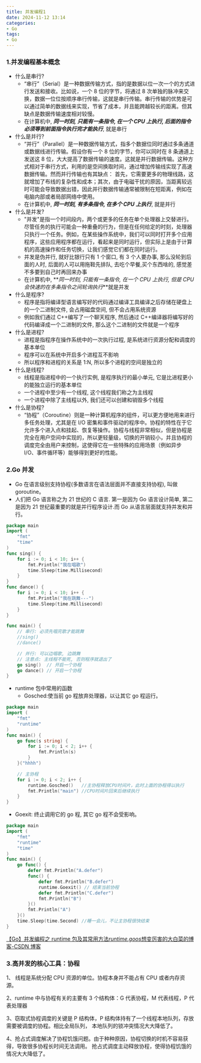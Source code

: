```yaml
---
title: 并发编程1
date: 2024-11-12 13:14  
categories:
- Go
tags:
- Go
---
```


### 1.并发编程基本概念

- 什么是串行?
  - “串行”（Serial）是一种数据传输方式，指的是数据以位一次一个的方式进行发送和接收。比如说，一个 8 位的字节，将通过 8 次单独的脉冲来交换，数据一位位按顺序串行传输，这就是串行传输。串行传输的优势是可以通过简单的数据线来实现，节省了成本，并且能跨越较长的距离。但其缺点是数据传输速度相对较慢。
  - 在计算机中, _**同一时刻, 只能有一条指令, 在一个 CPU 上执行, 后面的指令必须等到前面指令执行完才能执行**_, 就是串行
- 什么是并行?
  - “并行”（Parallel）是一种数据传输方式，指多个数据位同时通过多条通道或数据线进行传输。假设你有一个 8 位的字节，你可以同时在 8 条通道上发送这 8 位，大大提高了数据传输的速度。这就是并行数据传输。这种方式相对于串行方式，利用的是空间换取时间，通过增加传输线实现了高速数据传输。然而并行传输也有其缺点： 首先，它需要更多的物理线路，这就增加了布线的复杂性和成本；其次，由于电磁干扰的原因，当距离较远时可能会导致数据出错，因此并行数据传输通常被限制在短距离，例如在电脑内部或者局部网络中使用。
  - 在计算机中, _**同一时刻, 有多条指令, 在多个 CPU 上执行**_, 就是并行
- 什么是并发?
  - "并发"是指一个时间段内，两个或更多的任务在单个处理器上交替进行。尽管任务的执行可能会一种重叠的行为，但是在任何给定的时刻，处理器只执行一个任务。例如，在某些操作系统中，我们可以同时打开多个应用程序，这些应用程序都在运行，看起来是同时运行，但实际上是由于计算机的高速操作和任务切换，让我们感觉它们都在同时运行。
  - 并发是伪并行, 就好比银行只有 1 个窗口, 有 3 个人要办事, 那么没轮到后面的人时, 后面的人可以用拖鞋先排队, 去吃个早餐,买个东西啥的, 感觉差不多要到自己时再回来办事
  - 在计算机中, **_同一时刻, 只能有一条指令, 在一个 CPU 上执行, 但是 CPU 会快速的在多条指令之间轮询执行_**就是并发
- 什么是程序?
  - 程序是指将编译型语言编写好的代码通过编译工具编译之后存储在硬盘上的一个二进制文件, 会占用磁盘空间, 但不会占用系统资源
  - 例如我们通过 C++编写了一个聊天程序, 然后通过 C++编译器将编写好的代码编译成一个二进制的文件, 那么这个二进制的文件就是一个程序
- 什么是进程?
  - 进程是指程序在操作系统中的一次执行过程, 是系统进行资源分配和调度的基本单位
  - 程序可以在系统中开启多个进程互不影响
  - 所以程序和进程的关系是 1:N, 所以多个进程的空间是独立的
- 什么是线程?
  - 线程是指进程中的一个执行实例, 是程序执行的最小单元, 它是比进程更小的能独立运行的基本单位
  - 一个进程中至少有一个线程, 这个线程我们称之为主线程
  - 一个进程中除了主线程以外, 我们还可以创建和销毁多个线程
- 什么是协程?
  - “协程”（Coroutine）则是一种计算机程序的组件，可以更方便地用来进行多任务处理，尤其是在 I/O 密集和事件驱动的程序中。协程的特性在于它允许多个进入点和挂起、恢复等操作。协程与线程非常相似，但是协程是完全在用户空间中实现的，所以更轻量级，切换的开销较小，并且协程的调度完全由用户来控制，这使得它在一些特殊的应用场景（例如异步 I/O、事件循环等）能够得到更好的性能。

### 2.Go 并发

- Go 在语言级别支持协程(多数语言在语法层面并不直接支持协程), 叫做 goroutine。
- 人们把 Go 语言称之为 21 世纪的 C 语言. 第一是因为 Go 语言设计简单, 第二是因为 21 世纪最重要的就是并行程序设计.而 Go 从语言层面就支持并发和并行。

```go
package main
import (
    "fmt"
    "time"
)
func sing() {
    for i := 0; i < 10; i++ {
        fmt.Println("我在唱歌")
        time.Sleep(time.Millisecond)
    }
}
func dance() {
    for i := 0; i < 10; i++ {
        fmt.Println("我在跳舞---")
        time.Sleep(time.Millisecond)
    }
}

func main() {
    // 串行: 必须先唱完歌才能跳舞
    //sing()
    //dance()

    // 并行: 可以边唱歌, 边跳舞
    // 注意点: 主线程不能死, 否则程序就退出了
    go sing()  // 开启一个协程
    go dance() // 开启一个协程
}
```

- runtime 包中常用的函数
  - Gosched:使当前 go 程放弃处理器，以让其它 go 程运行。

```go
package main
import (
    "fmt"
    "runtime"
)
func main() {
    go func(s string) {
        for i := 0; i < 2; i++ {
            fmt.Println(s)
        }
    }("hhhh")

    // 主协程
    for i := 0; i < 2; i++ {
        runtime.Gosched()   //主协程释放CPU时间片，此时上面的协程得以执行
        fmt.Println("main") //CPU时间片回来后继续执行
    }
}
```

- Goexit: 终止调用它的 go 程, 其它 go 程不会受影响。

```go
package main
import (
    "fmt"
    "runtime"
    "time"
)
func main() {
    go func() {
        defer fmt.Println("A.defer")
        func() {
            defer fmt.Println("B.defer")
            runtime.Goexit() // 结束当前协程
            defer fmt.Println("C.defer")
            fmt.Println("B")
        }()
        fmt.Println("A")
    }()
    time.Sleep(time.Second) //睡一会儿，不让主协程很快结束
}
```

[【Go】并发编程之 runtime 包及其常用方法*runtime.goos*想变厉害的大白菜的博客-CSDN 博客](https://blog.csdn.net/weixin_44211968/article/details/123034623)

### 3.高并发的核心工具：协程

1、 线程是系统分配 CPU 资源的单位。协程本身并不能占有 CPU 或者内存资源。

2、runtime 中与协程有关的主要有 3 个结构体：G 代表协程，M 代表线程，P 代表处理器

3、窃取式协程调度的关键是 P 结构体，P 结构体持有了一个线程本地队列，存放需要被调度的协程。相比全局队列， 本地队列的锁冲突情况大大降低了。

4、抢占式调度解决了协程饥饿问题。由于种种原因，协程切换的时机不容易获得，导致很多协程长时间无法调用。 抢占式调度主动释放协程，使得协程饥饿的情况大大降低了。
